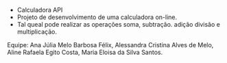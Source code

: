 - Calculadora API 
- Projeto de desenvolvimento de uma calculadora on-line. 
- Tal queal pode realizar as operações soma, subtração. adição divisão e multiplicação.

Equipe: 
Ana Júlia Melo Barbosa Félix, Alessandra Cristina Alves de Melo, Aline Rafaela Egito Costa, Maria Eloisa da Silva Santos. 
